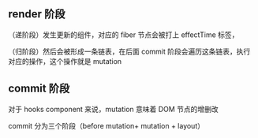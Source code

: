 ### 

## render 阶段

（递阶段）发生更新的组件，对应的 fiber 节点会被打上 effectTime 标签，

（归阶段）然后会被形成一条链表，在后面 commit 阶段会遍历这条链表，执行对应的操作，这个操作就是 mutation

## commit 阶段

对于 hooks component 来说，mutation 意味着 DOM 节点的增删改

commit 分为三个阶段（before mutation+ mutation + layout）

### 